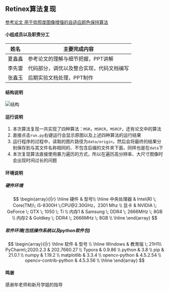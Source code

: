 ## Retinex算法复现
[参考论文 用于低照度图像增强的自适应颜色保持算法](http://cea.ceaj.org/CN/Y2019/V55/I24/190)

#### 小组成员以及职责分工

| 姓名   | 主要完成内容                             |
| ------ | ---------------------------------------- |
| 夏鑫鑫 | 参考论文的理解与细节把握，PPT讲解        |
| 李先雷 | 代码部分，调优以及整合实现，代码文档编写 |
| 张鑫玉 | 后期实验文档处理，PPT制作                |

#### 结构说明

![结构](https://gitee.com/QingShanxl/pictures/raw/master/img/image-20211127005550974.png)

#### 运行说明

1. 本次算法复现一共实现了四种算法：`MSR`，`MSRCR`，`MSRCP`，还有论文中的算法
2. 直接点击`run.py`右键运行会显示原图以及上述四种算法的运行结果
3. 运行程序的过程中，读取的图片路径为`data/origin`，然后会将最终的结果分别保存到与其文件名称相同的、不包含后缀的文件夹下面，同样也是在`data`下
4. 本次复现算法直接使用暴力遍历的方式，所以在遍历高分辨率、大尺寸图像时会出现时间过长的问题

#### 环境说明

##### 硬件环境

$$
\begin{array}{l|r}
\hline
硬件 & 型号\\
\hline
中央处理器 & Intel(R) \; Core(TM)\; i5-8300H \;CPU@2.30GHz，2301 Mhz \\
显卡 & NVIDIA \; GeForce \; GTX \; 1050 \; Ti \\
内存1 & Samsung \; DDR4 \; 2666MHz \; 8GB \\
内存2 & Goldkey \; DDR4 \; 2666MHz \; 8GB \\
\hline
\end{array}
$$

##### 软件环境(包括操作系统以及python软件包)

$$
\begin{array}{l|r}
\hline
软件 & 型号 \\
\hline
Windows & 教育版 \; 21H1\\
PyCharm\;2020.2.3 & 202.7660.27 \\
Typora & 0.9.86 \\
python & 3.8 \\
pip & 21.0.1 \\
numpy & 1.19.2 \\ 
matplotlib & 3.3.4 \\
opencv-python & 4.5.2.54 \\
opencv-contrib-python & 4.5.3.56 \\
\hline
\end{array}
$$

#### 鸣谢

感谢牟老师和新月学姐的指导

